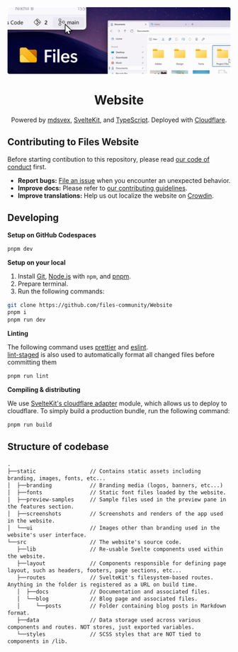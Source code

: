 <p align="center">
  <a style="text-decoration:none" href="https://files.community">
    <img alt="Files hero image" src="https://github.com/files-community/Files/blob/main/assets/ReadmeHero.png" /></a>
  <h1 align="center">Website</h1>
</p>

<p align="center">
  Powered by <a href="https://mdsvex.pngwn.io">mdsvex</a>, <a href="https://svelte.dev">SvelteKit</a>, and <a href="https://typescriptlang.org">TypeScript</a>. Deployed with <a href="https://www.cloudflare.com">Cloudflare</a>.
</p>

## Contributing to Files Website

Before starting contibution to this repository, please read [our code of conduct](./CODE_OF_CONDUCT.md) first.

- **Report bugs:** [File an issue](https://github.com/files-community/Files/issues/new/choose) when you encounter an unexpected behavior.
- **Improve docs:** Please refer to [our contributing guidelines](./CONTRIBUTING.md#contributing-to-the-docs).
- **Improve translations:** Help us out localize the website on [Crowdin](https://crowdin.com/project/files-website).

## Developing

**Setup on GitHub Codespaces**

```bash
pnpm dev
```

**Setup on your local**

1. Install [Git](https://git-scm.com), [Node.js](https://nodejs.org/en/) with `npm`, and [pnpm](https://pnpm.io).
2. Prepare terminal.
3. Run the following commands:
```bash
git clone https://github.com/files-community/Website
pnpm i
pnpm run dev
```

**Linting**

The following command uses [prettier](https://prettier.io) and [eslint](https://eslint.org/).
<br/>
[lint-staged](https://github.com/okonet/lint-staged) is also used to automatically format all changed files before committing them

```bash
pnpm run lint
```



**Compiling & distributing**

We use [SvelteKit's cloudflare adapter](https://www.npmjs.com/package/@sveltejs/adapter-cloudflare) module, which allows us to deploy to cloudflare. To simply build a production bundle, run the following command:

```bash
pnpm run build
```

## Structure of codebase

```
.
├──static                 // Contains static assets including branding, images, fonts, etc...
│  ├──branding            // Branding media (logos, banners, etc...)
│  ├──fonts               // Static font files loaded by the website.
│  ├──preview-samples     // Sample files used in the preview pane in the features section.
│  ├──screenshots         // Screenshots and renders of the app used in the website.
│  └──ui                  // Images other than branding used in the website's user interface.
└──src                    // The website's source code.
   ├──lib                 // Re-usable Svelte components used within the website.
   ├──layout              // Components responsible for defining page layout, such as headers, footers, page sections, etc...
   ├──routes              // SvelteKit's filesystem-based routes. Anything in the folder is registered as a URL on build time.
   │  ├──docs             // Documentation and associated files.
   │  └──blog             // Blog page and associated files.
   │     └──posts         // Folder containing blog posts in Markdown format.
   ├──data                // Data storage used across various components and routes. NOT stores, just exported variables.
   └──styles              // SCSS styles that are NOT tied to components in /lib.
```
